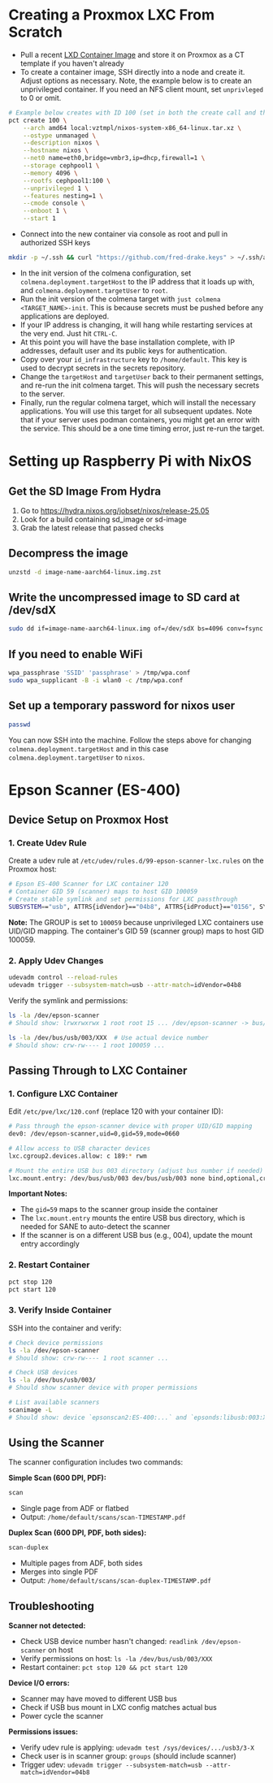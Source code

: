 # Creating a Proxmox LXC From Scratch

- Pull a recent [LXD Container Image](https://hydra.nixos.org/job/nixos/release-24.11/nixos.lxdContainerImage.x86_64-linux) and store it on Proxmox as a CT template if you haven't already
- To create a container image, SSH directly into a node and create it. Adjust options as necessary. Note, the example below is to create an unprivileged container. If you need an NFS client mount, set `unprivleged` to 0 or omit.

```bash
# Example below creates with ID 100 (set in both the create call and the --rootfs options), 4GB RAM and 100GB disk
pct create 100 \
    --arch amd64 local:vztmpl/nixos-system-x86_64-linux.tar.xz \
    --ostype unmanaged \
    --description nixos \
    --hostname nixos \
    --net0 name=eth0,bridge=vmbr3,ip=dhcp,firewall=1 \
    --storage cephpool1 \
    --memory 4096 \
    --rootfs cephpool1:100 \
    --unprivileged 1 \
    --features nesting=1 \
    --cmode console \
    --onboot 1 \
    --start 1
```

- Connect into the new container via console as root and pull in authorized SSH keys

```bash
mkdir -p ~/.ssh && curl "https://github.com/fred-drake.keys" > ~/.ssh/authorized_keys
```

- In the init version of the colmena configuration, set `colmena.deployment.targetHost` to the IP address that it loads up with, and `colmena.deployment.targetUser` to `root`.
- Run the init version of the colmena target with `just colmena <TARGET_NAME>-init`. This is because secrets must be pushed before any applications are deployed.
- If your IP address is changing, it will hang while restarting services at the very end. Just hit `CTRL-C`.
- At this point you will have the base installation complete, with IP addresses, default user and its public keys for authentication.
- Copy over your `id_infrastructure` key to `/home/default`. This key is used to decrypt secrets in the secrets repository.
- Change the `targetHost` and `targetUser` back to their permanent settings, and re-run the init colmena target. This will push the necessary secrets to the server.
- Finally, run the regular colmena target, which will install the necessary applications. You will use this target for all subsequent updates. Note that if your server uses podman containers, you might get an error with the service. This should be a one time timing error, just re-run the target.

# Setting up Raspberry Pi with NixOS

## Get the SD Image From Hydra

1. Go to https://hydra.nixos.org/jobset/nixos/release-25.05
2. Look for a build containing sd_image or sd-image
3. Grab the latest release that passed checks

## Decompress the image

```bash
unzstd -d image-name-aarch64-linux.img.zst
```

## Write the uncompressed image to SD card at /dev/sdX

```bash
sudo dd if=image-name-aarch64-linux.img of=/dev/sdX bs=4096 conv=fsync status=progress
```

## If you need to enable WiFi

```bash
wpa_passphrase 'SSID' 'passphrase' > /tmp/wpa.conf
sudo wpa_supplicant -B -i wlan0 -c /tmp/wpa.conf
```

## Set up a temporary password for nixos user
```bash
passwd
```

You can now SSH into the machine.  Follow the steps above for changing `colmena.deployment.targetHost` and in this case `colmena.deployment.targetUser` to `nixos`.

# Epson Scanner (ES-400)

## Device Setup on Proxmox Host

### 1. Create Udev Rule

Create a udev rule at `/etc/udev/rules.d/99-epson-scanner-lxc.rules` on the Proxmox host:

```bash
# Epson ES-400 Scanner for LXC container 120
# Container GID 59 (scanner) maps to host GID 100059
# Create stable symlink and set permissions for LXC passthrough
SUBSYSTEM=="usb", ATTRS{idVendor}=="04b8", ATTRS{idProduct}=="0156", SYMLINK+="epson-scanner", GROUP="100059", MODE="0660"
```

**Note:** The GROUP is set to `100059` because unprivileged LXC containers use UID/GID mapping. The container's GID 59 (scanner group) maps to host GID 100059.

### 2. Apply Udev Changes

```bash
udevadm control --reload-rules
udevadm trigger --subsystem-match=usb --attr-match=idVendor=04b8
```

Verify the symlink and permissions:
```bash
ls -la /dev/epson-scanner
# Should show: lrwxrwxrwx 1 root root 15 ... /dev/epson-scanner -> bus/usb/003/XXX

ls -la /dev/bus/usb/003/XXX  # Use actual device number
# Should show: crw-rw---- 1 root 100059 ...
```

## Passing Through to LXC Container

### 1. Configure LXC Container

Edit `/etc/pve/lxc/120.conf` (replace 120 with your container ID):

```bash
# Pass through the epson-scanner device with proper UID/GID mapping
dev0: /dev/epson-scanner,uid=0,gid=59,mode=0660

# Allow access to USB character devices
lxc.cgroup2.devices.allow: c 189:* rwm

# Mount the entire USB bus 003 directory (adjust bus number if needed)
lxc.mount.entry: /dev/bus/usb/003 dev/bus/usb/003 none bind,optional,create=dir 0 0
```

**Important Notes:**
- The `gid=59` maps to the scanner group inside the container
- The `lxc.mount.entry` mounts the entire USB bus directory, which is needed for SANE to auto-detect the scanner
- If the scanner is on a different USB bus (e.g., 004), update the mount entry accordingly

### 2. Restart Container

```bash
pct stop 120
pct start 120
```

### 3. Verify Inside Container

SSH into the container and verify:

```bash
# Check device permissions
ls -la /dev/epson-scanner
# Should show: crw-rw---- 1 root scanner ...

# Check USB devices
ls -la /dev/bus/usb/003/
# Should show scanner device with proper permissions

# List available scanners
scanimage -L
# Should show: device `epsonscan2:ES-400:...` and `epsonds:libusb:003:XXX`
```

## Using the Scanner

The scanner configuration includes two commands:

**Simple Scan (600 DPI, PDF):**
```bash
scan
```
- Single page from ADF or flatbed
- Output: `/home/default/scans/scan-TIMESTAMP.pdf`

**Duplex Scan (600 DPI, PDF, both sides):**
```bash
scan-duplex
```
- Multiple pages from ADF, both sides
- Merges into single PDF
- Output: `/home/default/scans/scan-duplex-TIMESTAMP.pdf`

## Troubleshooting

**Scanner not detected:**
- Check USB device number hasn't changed: `readlink /dev/epson-scanner` on host
- Verify permissions on host: `ls -la /dev/bus/usb/003/XXX`
- Restart container: `pct stop 120 && pct start 120`

**Device I/O errors:**
- Scanner may have moved to different USB bus
- Check if USB bus mount in LXC config matches actual bus
- Power cycle the scanner

**Permissions issues:**
- Verify udev rule is applying: `udevadm test /sys/devices/.../usb3/3-X`
- Check user is in scanner group: `groups` (should include scanner)
- Trigger udev: `udevadm trigger --subsystem-match=usb --attr-match=idVendor=04b8`
